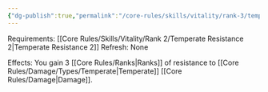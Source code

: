```yaml
---
{"dg-publish":true,"permalink":"/core-rules/skills/vitality/rank-3/temperate-resistance-3/"}
---
```


Requirements: [[Core Rules/Skills/Vitality/Rank 2/Temperate Resistance 2\|Temperate Resistance 2]]
Refresh: None

Effects:
You gain 3 [[Core Rules/Ranks\|Ranks]] of resistance to [[Core Rules/Damage/Types/Temperate\|Temperate]] [[Core Rules/Damage\|Damage]].



